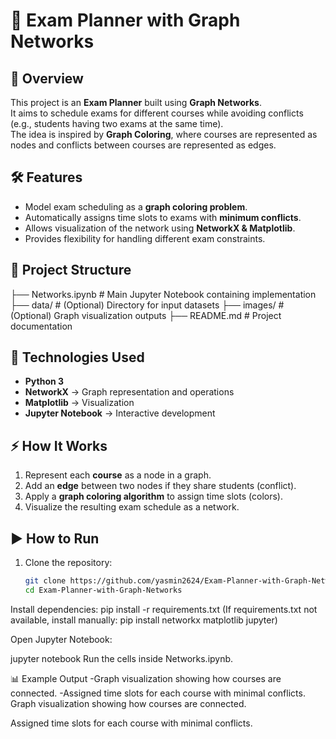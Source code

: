 # 📘 Exam Planner with Graph Networks

## 📌 Overview
This project is an **Exam Planner** built using **Graph Networks**.  
It aims to schedule exams for different courses while avoiding conflicts (e.g., students having two exams at the same time).  
The idea is inspired by **Graph Coloring**, where courses are represented as nodes and conflicts between courses are represented as edges.

## 🛠️ Features
- Model exam scheduling as a **graph coloring problem**.  
- Automatically assigns time slots to exams with **minimum conflicts**.  
- Allows visualization of the network using **NetworkX & Matplotlib**.  
- Provides flexibility for handling different exam constraints.  

## 📂 Project Structure
├── Networks.ipynb # Main Jupyter Notebook containing implementation
├── data/ # (Optional) Directory for input datasets
├── images/ # (Optional) Graph visualization outputs
├── README.md # Project documentation


## 🚀 Technologies Used
- **Python 3**
- **NetworkX** → Graph representation and operations
- **Matplotlib** → Visualization
- **Jupyter Notebook** → Interactive development

## ⚡ How It Works
1. Represent each **course** as a node in a graph.  
2. Add an **edge** between two nodes if they share students (conflict).  
3. Apply a **graph coloring algorithm** to assign time slots (colors).  
4. Visualize the resulting exam schedule as a network.  

## ▶️ How to Run
1. Clone the repository:
   ```bash
   git clone https://github.com/yasmin2624/Exam-Planner-with-Graph-Networks.git
   cd Exam-Planner-with-Graph-Networks
Install dependencies:
pip install -r requirements.txt
(If requirements.txt not available, install manually: pip install networkx matplotlib jupyter)

Open Jupyter Notebook:

jupyter notebook
Run the cells inside Networks.ipynb.

📊 Example Output 
-Graph visualization showing how courses are connected.
-Assigned time slots for each course with minimal conflicts.
Graph visualization showing how courses are connected.

Assigned time slots for each course with minimal conflicts.
